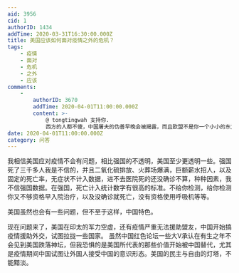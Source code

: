 ```yaml
---
aid: 3956
cid: 1
authorID: 1434
addTime: 2020-03-31T16:30:00.000Z
title: 美国应该如何面对疫情之外的危机？
tags:
    - 疫情
    - 面对
    - 危机
    - 之外
    - 应该
comments:
    -
        authorID: 3670
        addTime: 2020-04-01T11:00:00.000Z
        content: >-
            @ tongtingwah 支持你.
            西方的人都不傻，中国屠夫的伪善早晚会被揭露，而且欧盟不是你一个小小的东方小国所撼动得了的，中国其实并不强大（如果真强大为什么还要靠捐款吗？真强大需要靠劳民伤财的阅兵吗？），抛开规模经济和多数无知人的经济（人口经济），都是空中楼阁，发展什么都需要靠模仿别人，囊肿的体制和负反馈等等，都已是恶疾缠身了，时间问题。
date: 2020-04-01T11:00:00.000Z
category: 问答
---
```


我相信美国应对疫情不会有问题，相比强国的不透明，美国至少更透明一些。强国死了三千多人我是不信的，并且二氧化硫排放、火葬场爆满，巨额薪水招人，以及固定的死亡率，无症状不计入数据，进不去医院死的还没确诊不算，种种因素，我不信强国数据。在强国，死亡计入统计数字有很高的标准。不给你检测，给你检测你又不够资格早入院治疗，以及没确诊就死亡，没有资格使用呼吸机等等。

美国虽然也会有一些问题，但不至于这样，中国特色。

现在问题来了，美国在印太的军力空虚，还有疫情严重无法援助盟友，中国开始搞疫情援助外交，试图拉拢一些国家。 虽然中国红色论坛一些大V承认在有生之年不会见到美国跌落神坛，但我恐惧的是美国所代表的那些价值开始被中国替代，尤其是疫情期间中国试图让外国人接受中国的意识形态。美国的民主与自由的灯塔，不能黯淡。
